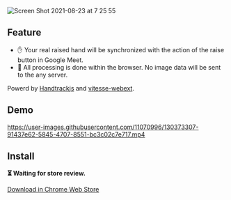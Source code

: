 ![Screen Shot 2021-08-23 at 7 25 55](https://user-images.githubusercontent.com/11070996/130372011-bddc1455-b82b-4b9b-97fb-f64ef407e890.png)


## Feature

- ✋ Your real raised hand will be synchronized with the action of the raise button in Google Meet.
- 🔐 All processing is done within the browser. No image data will be sent to the any server.

Powerd by [Handtrackjs](https://github.com/victordibia/handtrack.js/) and [vitesse-webext](https://github.com/antfu/vitesse-webext).

## Demo

https://user-images.githubusercontent.com/11070996/130373307-91437e62-5845-4707-8551-bc3c02c7e717.mp4




## Install

**⏳ Waiting for store review.**  

[Download in Chrome Web Store]()

